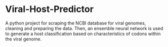 # Viral-Host-Predictor
A python project for scraping the NCBI database for viral genomes, cleaning and preparing the data. Then, an ensemble neural network is used to generate a host classification based on characteristics of codons within the viral genome. 
